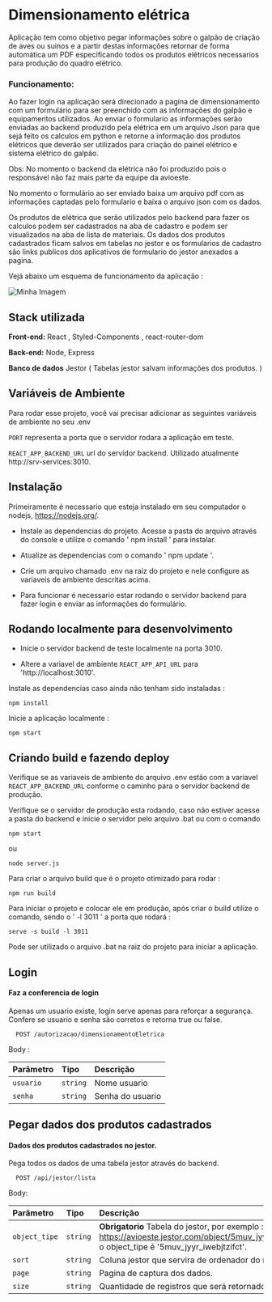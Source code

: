 
# Dimensionamento elétrica

Aplicação tem como objetivo pegar informações sobre o galpão de criação de aves ou suinos e a partir destas informações retornar de forma automática um PDF especificando todos os produtos elétricos necessarios para produção do quadro elétrico.

### Funcionamento: 

Ao fazer login na aplicação será direcionado a pagina de dimensionamento com um formulário para ser preenchido com as informações do galpão e equipamentos utilizados. Ao enviar o formulario as informações serão enviadas ao backend produzido pela elétrica em um arquivo Json para que sejá feito os calculos em python e retorne a informação dos produtos elétricos que deverão ser utilizados para criação do painel elétrico e sistema elétrico do galpão.

Obs: No momento o backend da elétrica não foi produzido pois o responsável não faz mais parte da equipe da avioeste. 

No momento o formulário ao ser enviado baixa um arquivo pdf com as informações captadas pelo formulario e baixa o arquivo json com os dados.

Os produtos de elétrica que serão utilizados pelo backend para fazer os calculos podem ser cadastrados na aba de cadastro e podem ser visualizados na aba de lista de materiais. Os dados dos produtos cadastrados ficam salvos em tabelas no jestor e os formularios de cadastro são links publicos dos aplicativos de formulario do jestor anexados a pagina.

Vejá abaixo um esquema de funcionamento da aplicação : 

![Minha Imagem](image/projeto_esquema.png)









## Stack utilizada

**Front-end:** React , Styled-Components , react-router-dom

**Back-end:** Node, Express

**Banco de dados** Jestor ( Tabelas jestor salvam informações dos produtos. )


## Variáveis de Ambiente

Para rodar esse projeto, você vai precisar adicionar as seguintes variáveis de ambiente no seu .env

`PORT` representa a porta que o servidor rodara a aplicação em teste.

`REACT_APP_BACKEND_URL` url do servidor backend. Utilizado atualmente http://srv-services:3010.



## Instalação

 Primeiramente é necessario que esteja instalado em seu computador o nodejs, https://nodejs.org/.

 - Instale as dependencias do projeto. Acesse a pasta do arquivo através do console e utilize o comando ' npm install ' para instalar.

 - Atualize as dependencias com o comando ' npm update '.

 - Crie um arquivo chamado .env na raiz do projeto e nele configure as variaveis de ambiente descritas acima.

- Para funcionar é necessario estar rodando o servidor backend para fazer login e enviar as informações do formulário.

## Rodando localmente para desenvolvimento

- Inicie o servidor backend de teste localmente na porta 3010.

- Altere a variavel de ambiente `REACT_APP_API_URL` para 'http://localhost:3010'.

Instale as dependencias caso ainda não tenham sido instaladas :

```
npm install
```

Inicie a aplicação localmente :

```
npm start
```


## Criando build e fazendo deploy

Verifique se as variaveis de ambiente do arquivo .env estão com a variavel `REACT_APP_BACKEND_URL` conforme o caminho para o servidor backend de produção.

Verifique se o servidor de produção esta rodando, caso não estiver acesse a pasta do backend e inicie o servidor pelo arquivo .bat ou com o comando 

```
npm start
```

ou 

```
node server.js
```

Para criar o arquivo build que é o projeto otimizado para rodar : 

```
npm run build
```

Para iniciar o projeto e colocar ele em produção, após criar o build utilize o comando,  sendo o ' -l 3011 ' a porta que rodará :

```
serve -s build -l 3011
```

Pode ser utilizado o arquivo .bat na raiz do projeto para iniciar a aplicação.

## Login

#### Faz a conferencia de login

Apenas um usuario existe, login serve apenas para reforçar a segurança. Confere se usuario e senha são corretos e retorna true ou false.

```http
  POST /autorizacao/dimensionamentoEletrica
```
Body :

| Parâmetro   | Tipo       | Descrição                                   |
| :---------- | :--------- | :------------------------------------------ |
| `usuario`      | `string` |  Nome usuario |
| `senha`      | `string` |  Senha do usuario |

## Pegar dados dos produtos cadastrados

#### Dados dos produtos cadastrados no jestor.

Pega todos os dados de uma tabela jestor através do backend.

```http
  POST /api/jestor/lista
```
Body:

| Parâmetro   | Tipo       | Descrição                                   |
| :---------- | :--------- | :------------------------------------------ |
| `object_tipe`      | `string` | **Obrigatorio** Tabela do jestor, por exemplo : na tabela https://avioeste.jestor.com/object/5muv_jyyr_iwebjtzifct o object_tipe é '5muv_jyyr_iwebjtzifct'. |
| `sort`      | `string` |  Coluna jestor que servira de ordenador do resultado. |
| `page`      | `string` |  Pagina de captura dos dados. |
| `size`      | `string` |  Quantidade de registros que será retornado na pagina. |



